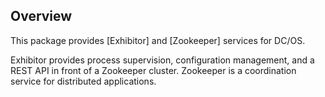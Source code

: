 ## Overview

This package provides [Exhibitor] and [Zookeeper] services for DC/OS.

Exhibitor provides process supervision, configuration management, and a REST
API in front of a Zookeeper cluster. Zookeeper is a coordination service for
distributed applications.
